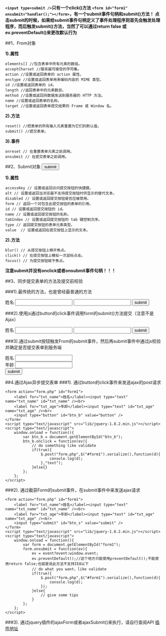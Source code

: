 **`<input type=submit />`只有一个click()方法
`<form id="form1" onsubmit="handler();"></form>`，有一个submit事件句柄和submit()方法！
点击submit的时候，如果给submit事件句柄定义了事件处理程序则首先会触发处理程序，而后触发submit()方法，当然了可以通过return false 或 ev.preventDefault()来更改默认行为**

##1、From对象
    <form id="form1" action=""></form>
**1).属性**

    elements[] //包含表单中所有元素的数组。
    acceptCharset //服务器可接受的字符集。
    action //设置或返回表单的 action 属性。
    enctype //设置或返回表单用来编码内容的 MIME 类型。
    id //设置或返回表单的 id。
    length //返回表单中的元素数目。
    method //设置或返回将数据发送到服务器的 HTTP 方法。
    name //设置或返回表单的名称。
    target //设置或返回表单提交结果的 Frame 或 Window 名。

**2).方法**

    reset() //把表单的所有输入元素重置为它们的默认值。
    submit() //提交表单。
 **3).事件**

    onreset // 在重置表单元素之前调用。
    onsubmit // 在提交表单之前调用。

##2、Submit对象
    <input type="submit" id="btn_submit" value="submit" />

**1).属性**       
 
    accessKey // 设置或返回访问提交按钮的快捷键。
    alt // 设置或返回当浏览器不支持提交按钮时供显示的替代文本。
    disabled // 设置或返回提交按钮是否应被禁用。
    form // 返回一个对包含此提交按钮的表单的引用。
    id // 设置或返回提交按钮的 id。
    name // 设置或返回提交按钮的名称。
    tabIndex // 设置或返回提交按钮的 tab 键控制次序。
    type // 返回提交按钮的表单元素类型。
    value  // 设置或返回在提交按钮上显示的文本。

**2).方法**

    blur() // 从提交按钮上移开焦点。
    click() // 在提交按钮上模拟一次鼠标点击。    
    focus() // 为提交按钮赋予焦点。

**注意submit并没有onclick或者onsubmit事件句柄！！！**

##3、同步提交表单的方法及提交前校验

###1).最传统的方法，也是曾经最普通的方法
    <form action="form.php" id="form1">
        <label for="txt_name">姓名</label>
        <input type="text" name="txt_name" id="txt_name">
        <label for="txt_age"></label>
        <input type="text" id="txt_age" name="txt_age">
        <input type="submit" id="btn_submit" value="submit">
    </form>

###2).使用js通过button的click事件调用form的submit()方法提交（注意不是Ajax）
    <form action="form.php" id="form1">
        <label for="txt_name">姓名</label>
        <input type="text" name="txt_name" id="txt_name">
        <label for="txt_age"></label>
        <input type="text" id="txt_age" name="txt_age">
        <input type="button" id="btn_sub" value="submit">
    </form>
    <script type="text/javascript" src="lib/jquery-1.8.2.min.js"></script>
    <script type="text/javascript">
        $(function(){
            $("#btn_sub").click(function(ev){
                //do something like valid
                $("#form1").submit();
                //调用Form对象的submit方法
            });
        });
    </script>

###3).通过submit按钮触发From的submit事件，然后再submit事件中通过js校验并确定是否提交表单到服务端
        <form action="form.php" id="form1">
            <label for="txt_name">姓名</label>
            <input type="text" name="txt_name" id="txt_name"><br>
            <label for="txt_age">年龄</label>
            <input type="text" id="txt_age" name="txt_age"><br>
            <input type="submit" id="btn_submit" value="submit">
        </form>
        <script type="text/javascript" src="lib/jquery-1.8.2.min.js"></script>
        <script type="text/javascript">
            window.onload = function(){
                var form1 = document.getElementById("form1");
                //form的submit方法
                form1.addEventListener("submit",function(e){
                    e = event?event:window.event;
                    //do something example check form
                    console.log("check something");
                    
                    if(true){
                        console.log("Not pass validation.");
                        e.preventDefault(); //preventDefault() or return false
                    }else{
                        //form1.submit();
                        console.log("submited!");
                    }
                },false);
            };
        </script>

###4).通过input type=button的click事件调用submit控件的click()方法，注意是方法，来提交form
     //使用这种方法，若还想对在表单提交前进行操作，可以在button的click事件里面写逻辑，也可以再捕获form的submit事件来处理
    <form action="form.php" id="form1">
        <label for="txt_name">姓名</label>
        <input type="text" name="txt_name" id="txt_name" /><br>
        <label for="txt_age">年龄</label>
        <input type="text" id="txt_age" name="txt_age" /><br>
        <input type="submit" id="btn_submit" value="submit" style="display:none;" />
        <input type="button" id="btn_b" value="button" />
    </form>
    <script type="text/javascript" src="lib/jquery-1.8.2.min.js"></script>
    <script type="text/javascript">
        window.onload = function(){
            var btn_b = document.getElementById("btn_b");
            console.log(btn_b);
            btn_b.onclick = function(ev){
                ev = event?event:window.event;
                console.log("fuck");
                document.getElementById("btn_submit").click();
            };
        };
    </script>

##4.通过Ajax异步提交表单
###1). 通过button的click事件来发送ajax的post请求

    <form action="form.php" id="form1">
        <label for="txt_name">姓名</label><input type="text" name="txt_name" id="txt_name" /><br>
        <label for="txt_age">年龄</label><input type="text" id="txt_age" name="txt_age" /><br>
        <input type="button" id="btn_b" value="button" />
    </form>
    <script type="text/javascript" src="lib/jquery-1.8.2.min.js"></script>
    <script type="text/javascript">
        window.onload = function(){
            var btn_b = document.getElementById("btn_b");
            btn_b.onclick = function(ev){
                // do something like validate
                if(true){
                    $.post("form.php",$("#form1").serialize(),function(d){
                        console.log(d);
                    },"text");
                }else{}
            };
        };
    </script>

###2). 通过截获Form的submit事件，在submit事件中来发送ajax请求

	<form action="form.php" id="form1">
		<label for="txt_name">姓名</label><input type="text" name="txt_name" id="txt_name" /><br>
		<label for="txt_age">年龄</label><input type="text" id="txt_age" name="txt_age" /><br>
		<input type="submit" id="btn_s" value="submit" />
	</form>
	<script type="text/javascript" src="lib/jquery-1.8.2.min.js"></script>
	<script type="text/javascript">
		window.onload = function(){
			var form = document.getElementById("form1");
			form.onsubmit = function(ev){
				ev = event?event:window.event;
				ev.preventDefault();//这个地方只能使用preventDefault();不能使用return false;也就是说此方法不支持IE8以下
				// do what you want，like validate
				if(true){
					$.post("form.php",$("#form1").serialize(),function(d){
						console.log(d);
					});
				}else{
					// give some tips
				}
			};
		};
	</script>

###3). 通过jquery插件的ajaxForm或者ajaxSubmit()来执行，请自行查阅API
[插件地址](http://malsup.com/jquery/form/)


